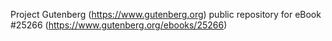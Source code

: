 Project Gutenberg (https://www.gutenberg.org) public repository for eBook #25266 (https://www.gutenberg.org/ebooks/25266)

